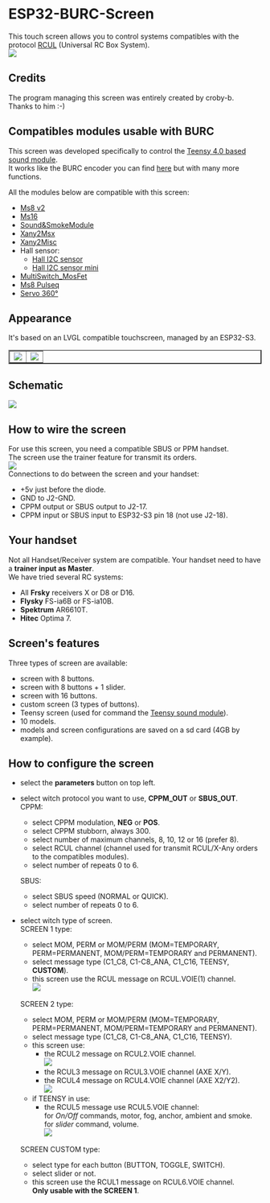 # ESP32-BURC-Screen
This touch screen allows you to control systems compatibles with the protocol [RCUL](https://p-loussouarn-free-fr.translate.goog/arduino/exemple/RCUL/RCUL.html?_x_tr_sch=http&_x_tr_sl=auto&_x_tr_tl=en&_x_tr_hl=en) (Universal RC Box System).  
![](https://github.com/pierrotm777/ESP32-BURC-Screen/blob/main/RCUL.jpg)  

## Credits
The program managing this screen was entirely created by croby-b.  
Thanks to him :-)  

## Compatibles modules usable with BURC
This screen was developed specifically to control the [Teensy 4.0 based sound module](https://github.com/pierrotm777/SoundModule_Teensy4.0-version).  
It works like the BURC encoder you can find [here](https://github.com/pierrotm777/BURC_Encoder) but with many more functions.  

All the modules below are compatible with this screen:  
- [Ms8 v2](https://github.com/Ingwie/OpenAVRc_Hw/tree/V3/MutltiSwitch_Sw8_V2)  
- [Ms16](https://github.com/Ingwie/OpenAVRc_Hw/tree/V3/MultiSwitch_Sw16-ProMicro)  
- [Sound&SmokeModule](https://github.com/Ingwie/OpenAVRc_Hw/tree/V3/Sound%26SmokeModule)  
- [Xany2Msx](https://github.com/Ingwie/OpenAVRc_Hw/tree/V3/Xany2Msx/Firmware_Msx)  
- [Xany2Misc](https://github.com/Ingwie/OpenAVRc_Hw/tree/V3/Xany2Msx/Firmware_Misc)  
- Hall sensor:  
  * [Hall I2C sensor](https://github.com/Ingwie/OpenAVRc_Hw/tree/V3/Capteur_Hall_I2C)  
  * [Hall I2C sensor mini](https://github.com/Ingwie/OpenAVRc_Hw/tree/V3/Capteur_Hall_I2C_Mini)  
- [MultiSwitch_MosFet](https://github.com/Ingwie/OpenAVRc_Hw/tree/V3/MultiSwitch_MosFet)  
- [Ms8 Pulseq](https://github.com/Ingwie/OpenAVRc_Hw/tree/V3/PulseSeq) 
- [Servo 360°]()  

## Appearance
It's based on an LVGL compatible touchscreen, managed by an ESP32-S3.  
	<table border="2">
	<tr>
	<td><img src="https://github.com/pierrotm777/ESP32-BURC-Screen/blob/main/Screen_Top.png" border="0"/></td>
	<td><img src="https://github.com/pierrotm777/ESP32-BURC-Screen/blob/main/Screen_Bottom.png" border="0"/></td>
	</tr>
	</table>

## Schematic
![](https://github.com/pierrotm777/ESP32-BURC-Screen/blob/main/Screen_Shematic.png)  

## How to wire the screen
For use this screen, you need a compatible SBUS or PPM handset.  
The screen use the trainer feature for transmit its orders.  
![](https://github.com/pierrotm777/ESP32-BURC-Screen/blob/main/Screen_Connections.png)  
Connections to do between the screen and your handset:  
- +5v just before the diode.  
- GND to J2-GND.  
- CPPM output or SBUS output to J2-17.  
- CPPM input or SBUS input to ESP32-S3 pin 18 (not use J2-18).  

## Your handset
Not all Handset/Receiver system are compatible. 
Your handset need to have a **trainer input as Master**.  
We have tried several RC systems:  
- All **Frsky** receivers X or D8 or D16.  
- **Flysky** FS-ia6B or FS-ia10B.  
- **Spektrum** AR6610T.  
- **Hitec** Optima 7.  

## Screen's features
Three types of screen are available:  
- screen with 8 buttons.  
- screen with 8 buttons + 1 slider. 
- screen with 16 buttons.  
- custom screen (3 types of buttons).  
- Teensy screen (used for command the [Teensy sound module](https://github.com/pierrotm777/SoundModule_Teensy4.0-version)).  
- 10 models.
- models and screen configurations are saved on a sd card (4GB by example).  

## How to configure the screen
- select the **parameters** button on top left.  
- select witch protocol you want to use, **CPPM_OUT** or **SBUS_OUT**.  
	CPPM:
	- select CPPM modulation, **NEG** or **POS**.  
	- select CPPM stubborn, always 300.  
	- select number of maximum channels, 8, 10, 12 or 16 (prefer 8).  
	- select RCUL channel (channel used for transmit RCUL/X-Any orders to the compatibles modules).  
	- select number of repeats 0 to 6.  

	SBUS:
	- select SBUS speed (NORMAL or QUICK).  
	- select number of repeats 0 to 6.  
	
- select witch type of screen.  
	SCREEN 1 type:
	- select MOM, PERM or MOM/PERM (MOM=TEMPORARY, PERM=PERMANENT, MOM/PERM=TEMPORARY and PERMANENT).  
	- select message type (C1_C8, C1-C8_ANA, C1_C16, TEENSY, **CUSTOM**).
	- this screen use the RCUL message on RCUL.VOIE(1) channel.  
![](https://github.com/pierrotm777/ESP32-BURC-Screen/blob/main/Config_Screen1.png) 

	SCREEN 2 type:
	- select MOM, PERM or MOM/PERM (MOM=TEMPORARY, PERM=PERMANENT, MOM/PERM=TEMPORARY and PERMANENT).  
	- select message type (C1_C8, C1-C8_ANA, C1_C16, TEENSY).  
	- this screen use:
		- the RCUL2 message on RCUL2.VOIE channel.  
![](https://github.com/pierrotm777/ESP32-BURC-Screen/blob/main/Config_Screen2.png) 
		- the RCUL3 message on RCUL3.VOIE channel (AXE X/Y).  
		- the RCUL4 message on RCUL4.VOIE channel (AXE X2/Y2).  
![](https://github.com/pierrotm777/ESP32-BURC-Screen/blob/main/Config_Screen1.png) 
	- if TEENSY in use:  
		- the RCUL5 message use RCUL5.VOIE channel:  
		for *On/Off* commands, motor, fog, anchor, ambient and smoke.  
		for *slider* command, volume.  
![](https://github.com/pierrotm777/ESP32-BURC-Screen/blob/main/Screen_TEENSY.png) 

	SCREEN CUSTOM type:
	- select type for each button (BUTTON, TOGGLE, SWITCH). 
	- select slider or not.  
	- this screen use the RCUL1 message on RCUL6.VOIE channel.  
	**Only usable with the SCREEN 1**.  
	
	
